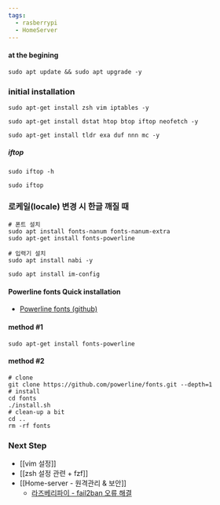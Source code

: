 ```yaml
---
tags:
  - rasberrypi
  - HomeServer
---
```


#### at the begining
```shell
sudo apt update && sudo apt upgrade -y
```

### initial installation
```shell
sudo apt-get install zsh vim iptables -y

sudo apt-get install dstat htop btop iftop neofetch -y

sudo apt-get install tldr exa duf nnn mc -y

```

##### iftop
```shell
sudo iftop -h

sudo iftop
```


### 로케일(locale) 변경 시 한글 깨질 때
```shell
# 폰트 설치
sudo apt install fonts-nanum fonts-nanum-extra
sudo apt-get install fonts-powerline

# 입력기 설치
sudo apt install nabi -y

sudo apt install im-config
```



#### Powerline fonts Quick installation
- [Powerline fonts (github)](https://github.com/powerline/fonts#powerline-fonts)
#### method #1
```shell
sudo apt-get install fonts-powerline
```

#### method #2
```shell
# clone
git clone https://github.com/powerline/fonts.git --depth=1
# install
cd fonts
./install.sh
# clean-up a bit
cd ..
rm -rf fonts
```

### Next Step
- [[vim 설정]]
- [[zsh 설정 관련 + fzf]]
- [[Home-server - 원격관리 & 보안]]
	- [라즈베리파이 - fail2ban 오류 해결](https://biology-statistics-programming.tistory.com/188)